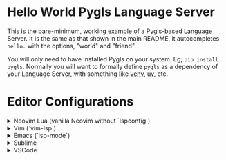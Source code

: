 # Hello World Pygls Language Server

This is the bare-minimum, working example of a Pygls-based Language Server. It is the same as that shown in the main README, it autocompletes `hello.` with the options, "world" and "friend".

You will only need to have installed Pygls on your system. Eg; `pip install pygls`. Normally you will want to formally define `pygls` as a dependency of your Language Server, with something like [venv](https://docs.python.org/3/library/venv.html), [uv](https://docs.astral.sh/uv/getting-started/installation), etc.

# Editor Configurations

<details>
<summary>Neovim Lua (vanilla Neovim without `lspconfig`)</summary>

  Normally, once you have completed your own Language Server, you will want to submit it to the [LSP Config](https://github.com/neovim/nvim-lspconfig) repo, it is the defacto way to support Language Servers in the Neovim ecosystem. But before then you can just use something like this:

  ```lua
  vim.api.nvim_create_autocmd({ "BufEnter" }, {
    -- NB: You must remember to manually put the file extension pattern matchers for each LSP filetype
    pattern = { "*" },
    callback = function()
      vim.lsp.start({
        name = "hello-world-pygls-example",
        cmd = { "python path-to-hello-world-example/main.py" },
        root_dir = vim.fs.dirname(vim.fs.find({ ".git" }, { upward = true })[1])
      })
    end,
  })
  ```
</details>

<details>
<summary>Vim (`vim-lsp`)</summary>

  ```vim
  augroup HelloWorldPythonExample
  au!
  autocmd User lsp_setup call lsp#register_server({
      \ 'name': 'hello-world-pygls-example',
      \ 'cmd': {server_info->['python', 'path-to-hello-world-example/main.py']},
      \ 'allowlist': ['*']
      \ })
  augroup END
  ```
</details>

<details>
<summary>Emacs (`lsp-mode`)</summary>
  Normally, once your Language Server is complete, you'll want to submit it to the [M-x Eglot](https://github.com/joaotavora/eglot) project, which will automatically set your server up. Until then, you can use:

  ```
  (make-lsp-client :new-connection
  (lsp-stdio-connection
    `(,(executable-find "python") "path-to-hello-world-example/main.py"))
    :activation-fn (lsp-activate-on "*")
    :server-id 'hello-world-pygls-example')))
  ```
</details>

<details>
<summary>Sublime</summary>


  ```
  {
      "clients": {
        "pygls-hello-world-example": {
          "command": ["python", "path-to-hello-world-example/main.py"],
          "enabled": true,
          "selector": "source.python"
        }
      }
    }
  ```
</details>

<details>
<summary>VSCode</summary>
  
  VSCode is the most complex of the editors to setup. See the [json-vscode-extension](https://github.com/openlawlibrary/pygls/tree/master/examples/json-vscode-extension) for an idea of how to do it.
</details>
